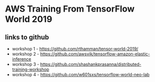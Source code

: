 # AWS Training From TensorFlow World 2019 

## links to github

- workshop 1 - https://github.com/rthamman/tensor-world-2019/
- workshop 2 - https://github.com/awsvik/tensorflow-amazon-elastic-inference
- workshop 3 - https://github.com/shashankprasanna/distributed-training-workshop
- workshop 4 - https://github.com/w601sxs/tensorflow-world-neo-lab